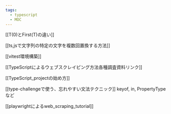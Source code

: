 ```yaml
---
tags:
  - typescript
  - MOC
---
```

[[T(0)とFirst(T)の違い]]

[[ts,jsで文字列の特定の文字を複数回置換する方法]]

[[vitest環境構築]]

[[TypeScriptによるウェブスクレイピング方法各種調査資料リンク]]

[[TypeScript_projectの始め方]]

[[type-challengeで使う、忘れやすい文法テクニック]]
keyof, in, PropertyTypeなど

[[playwrightによるweb_scraping_tutorial]]
